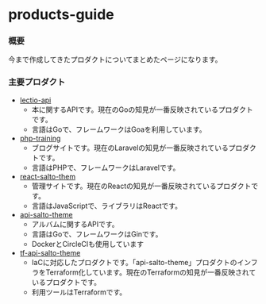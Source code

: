 # products-guide
### 概要
今まで作成してきたプロダクトについてまとめたページになります。

### 主要プロダクト
* [lectio-api](https://github.com/Shimizu1111/lectio-api)
  * 本に関するAPIです。現在のGoの知見が一番反映されているプロダクトです。
  * 言語はGoで、フレームワークはGoaを利用しています。
* [php-training](https://github.com/Shimizu1111/php-training)
  * ブログサイトです。現在のLaravelの知見が一番反映されているプロダクトです。
  * 言語はPHPで、フレームワークはLaravelです。
* [react-salto-them](https://github.com/Shimizu1111/react-salto-them)
  * 管理サイトです。現在のReactの知見が一番反映されているプロダクトです。
  * 言語はJavaScriptで、ライブラリはReactです。
* [api-salto-theme](https://github.com/Shimizu1111/api-salto-theme)
  * アルバムに関するAPIです。
  * 言語はGoで、フレームワークはGinです。
  * DockerとCircleCIも使用しています
* [tf-api-salto-theme](https://github.com/Shimizu1111/tf-api-salto-theme)
  * IaCに対応したプロダクトです。「api-salto-theme」プロダクトのインフラをTerraform化しています。現在のTerraformの知見が一番反映されているプロダクトです。
  * 利用ツールはTerraformです。
